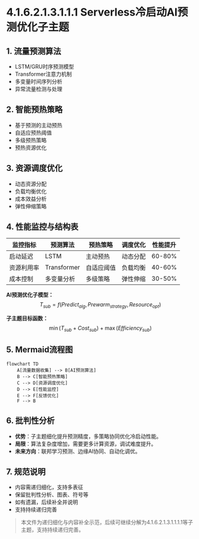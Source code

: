 # 4.1.6.2.1.3.1.1.1 Serverless冷启动AI预测优化子主题

## 1. 流量预测算法

- LSTM/GRU时序预测模型
- Transformer注意力机制
- 多变量时间序列分析
- 异常流量检测与处理

## 2. 智能预热策略

- 基于预测的主动预热
- 自适应预热阈值
- 多级预热策略
- 预热资源优化

## 3. 资源调度优化

- 动态资源分配
- 负载均衡优化
- 成本效益分析
- 弹性伸缩策略

## 4. 性能监控与结构表

| 监控指标   | 预测算法     | 预热策略   | 调度优化   | 性能提升   |
|------------|-------------|------------|------------|------------|
| 启动延迟   | LSTM        | 主动预热   | 动态分配   | 60-80%     |
| 资源利用率 | Transformer | 自适应阈值 | 负载均衡   | 40-60%     |
| 成本控制   | 多变量分析  | 多级策略   | 弹性伸缩   | 30-50%     |

**AI预测优化子模型：**
$$T_{sub} = f(Predict_{alg}, Prewarm_{strategy}, Resource_{opt})$$

**子主题目标函数：**
$$\min (T_{sub} + Cost_{sub}) + \max (Efficiency_{sub})$$

## 5. Mermaid流程图

```mermaid
flowchart TD
    A[流量数据收集] --> B[AI预测算法]
    B --> C[智能预热策略]
    C --> D[资源调度优化]
    D --> E[性能监控]
    E --> F[反馈优化]
    F --> B
```

## 6. 批判性分析

- **优势**：子主题细化提升预测精度，多策略协同优化冷启动性能。
- **局限**：算法复杂度增加，需要更多计算资源，调试难度提升。
- **未来方向**：联邦学习预测、边缘AI协同、自动化调优。

## 7. 规范说明

- 内容需递归细化，支持多表征
- 保留批判性分析、图表、符号等
- 如有遗漏，后续补全并说明
- 支持持续递归完善

> 本文件为递归细化与内容补全示范，后续可继续分解为4.1.6.2.1.3.1.1.1.1等子主题，支持持续递归完善。
